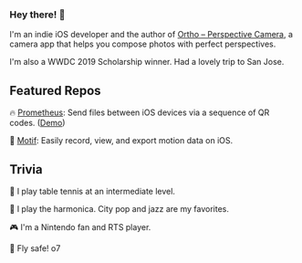 ### Hey there! 👋

I'm an indie iOS developer and the author of [Ortho – Perspective Camera](https://apps.apple.com/us/app/ortho-perspective-camera/id1419668775), a camera app that helps you compose photos with perfect perspectives.

I'm also a WWDC 2019 Scholarship winner. Had a lovely trip to San Jose.

## Featured Repos

🔥 [Prometheus](https://github.com/weihengpan/Prometheus): Send files between iOS devices via a sequence of QR codes. ([Demo](https://www.youtube.com/watch?v=VGoai36YrM8))

📳 [Motif](https://github.com/weihengpan/Motif): Easily record, view, and export motion data on iOS.

## Trivia

🏓️ I play table tennis at an intermediate level.

🎵 I play the harmonica. City pop and jazz are my favorites.

🎮 I'm a Nintendo fan and RTS player.

🖖 Fly safe! o7
